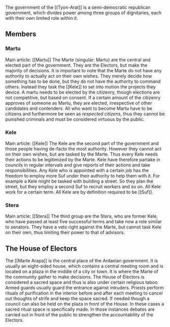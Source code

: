 The government of the [[Tyon-Arat]] is a semi-democratic republican government, which divides power among three groups of dignitaries, each with their own limited role within it. 
## Members
### Martu
Main article: [[Martu]]
The Marte (singular: Martu) are the central and elected part of the government. They are the Electors, but make the majority of decisions. It is important to note that the Marte do not have any authority to actually act on their own wishes. They merely decide how something has to be done, but they do not have the authority to command others. Instead they task the [[Kele]] to set into motion the projects they device. A martu needs to be elected by the citizenry, though elections are not competitive, but based on consent. If a certain amount of the citizenry approves of someone as Martu, they are elected, irrespective of other candidates and contenders. All who want to become Martu have to be citizens and furthermore be seen as *respected citizens*, thus they cannot be punished criminals and must be considered virtuous by the public. 
### Kele
Main article: [[Kele]]
The Kele are the second part of the government and those people having de-facto the most authority. However they cannot act on their own wishes, but are tasked by the Marte. Thus every Kele needs their actions to be legitimized by the Marte. Kele have therefore partake in councils in regular intervals and give reports of their actions and take responsibilities. Any Kele who is appointed with a certain job has the freedom to employ more Suf under their authority to help them with it. For example a Kele might be tasked with building a street. So they plan the street, but they employ a second Suf to recruit workers and so on. All Kele work for a certain term. All Kele are by definition required to be [[Suf]]. 
### Stera
Main article: [[Stera]]
The third group are the Stera, who are former Kele, who have passed at least five successful terms and take now a role similar to senators. They have a veto right against the Marte, but cannot task Kele on their own, thus limiting their power to that of advisors. 
## The House of Electors 
The [[Marte Arapa]] is the central place of the Ardanian government. It is usually an eight-sided house, which contains a central meeting room and is located on a plaza in the middle of a city or town. It is where the Marte of the community gather to make decisions. The House of Electors is considered a sacred space and thus is also under certain religious taboo. Armed guards usually guard the entrance against intruders. Priests perform rituals of purification in the interior before and after each meeting to cancel out thoughts of strife and keep the space sacred. If needed though a council can also be held on the plaza in front of the House. In these cases a sacred ritual space is specifically made. In those instances debates are carried out in front of the public to strengthen the accountability of the Electors. 